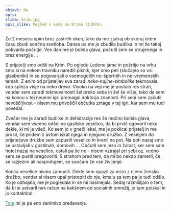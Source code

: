 ```yaml
---
objavi: Da
opis: 
slika: krim.jpg
opis_slike: Pogled s koče na Krimu (1107m).
---
```

Že 2 meseca spim brez zastrtih oken, tako da me zjutraj ob skoraj istem času zbudi sončna svetloba. Danes pa me je zbudila budilka in mi že takoj pokvarila počutje. Ves dan me je bolela glava, počutil sem se utrujenega in brez energije ...

S prijatelji smo odšli na Krim. Po ogledu Ledene jame in požrtije na vrhu smo si na nekem travniku naredili piknik, kjer smo peli (slučajno so vsi glasbeniki) in se pogovarjali o vsemogočih ne-športnih in ne-vremenskih temah. Z enim od prijateljev sva zaradi <i>neke-najine-simbolike</i> tekmovala, kdo spleza višje na neko drevo. Visoko na veji me je postalo res strah, vendar sem zaradi tekmovalnosti šel preko sebe in šel še višje, tako da sem na koncu v tej neumni igri premagal doktorja znanosti. Pri sebi sem začutil nevoščljivost - nisem mu privoščil občutka zmage v tej igri, kar sem mu tudi povedal.

Zvečer me je zaradi budilke in dehidracije res že močno bolela glava, vendar sem vseeno odšel na gasilsko veselico, da bi prvič ogovoril neko dekle, ki mi je všeč. Ko sem jo v gneči iskal, me je poklical prijatelj in me prosil, če pridem z avtom iskat njega in njegovo družbo. Z veseljem do prijateljeve družbe sem zapustil veselico in krenil na pot.
Na poti nazaj smo se ustavljali v gostilnah, domovih ... Občutil sem jezo in žalost, ker sem sam hotel nazaj na veselico, ostali pa še ne - nisem vztrajal pri sebi oz. vedno sem se pustil pregovoriti. S strahom pred tem, da mi bo nekdo zameril, če se razjezim ali nasprotujem, se soočam že vse življenje.

Konca veselice nismo zamudili. Dekle sem opazil za mizo z njeno žensko družbo, vendar si nisem upal pristopiti do nje, kmalu za tem pa je tudi odšlo. Ko je odhajala, me je pogledala in se mi nasmejala. Sedaj razmišljam o tem, da bi si ustvaril nek račun na kakšnem od socialnih omrežij, jo tam poiskal in jo kontaktiral.

<a href="https://www.ted.com/talks/brene_brown_on_vulnerability?language=en#t-62100"><font color="#217C7E">Tole</font></a> mi je pa eno zanimivo predavanje.